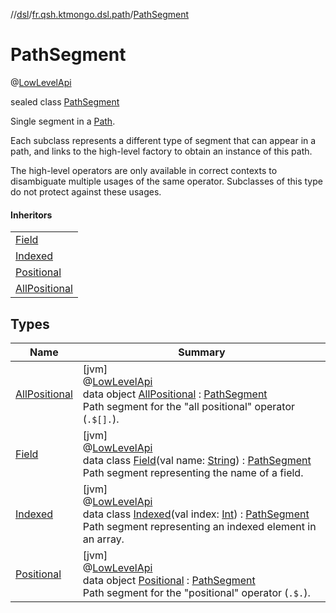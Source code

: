 //[dsl](../../../index.md)/[fr.qsh.ktmongo.dsl.path](../index.md)/[PathSegment](index.md)

# PathSegment

@[LowLevelApi](../../fr.qsh.ktmongo.dsl/-low-level-api/index.md)

sealed class [PathSegment](index.md)

Single segment in a [Path](../-path/index.md).

Each subclass represents a different type of segment that can appear in a path, and links to the high-level factory to obtain an instance of this path.

The high-level operators are only available in correct contexts to disambiguate multiple usages of the same operator. Subclasses of this type do not protect against these usages.

#### Inheritors

|                                           |
|-------------------------------------------|
| [Field](-field/index.md)                  |
| [Indexed](-indexed/index.md)              |
| [Positional](-positional/index.md)        |
| [AllPositional](-all-positional/index.md) |

## Types

| Name                                      | Summary                                                                                                                                                                                                                                                                                            |
|-------------------------------------------|----------------------------------------------------------------------------------------------------------------------------------------------------------------------------------------------------------------------------------------------------------------------------------------------------|
| [AllPositional](-all-positional/index.md) | [jvm]<br>@[LowLevelApi](../../fr.qsh.ktmongo.dsl/-low-level-api/index.md)<br>data object [AllPositional](-all-positional/index.md) : [PathSegment](index.md)<br>Path segment for the &quot;all positional&quot; operator (`.$[].`).                                                                |
| [Field](-field/index.md)                  | [jvm]<br>@[LowLevelApi](../../fr.qsh.ktmongo.dsl/-low-level-api/index.md)<br>data class [Field](-field/index.md)(val name: [String](https://kotlinlang.org/api/latest/jvm/stdlib/kotlin/-string/index.html)) : [PathSegment](index.md)<br>Path segment representing the name of a field.           |
| [Indexed](-indexed/index.md)              | [jvm]<br>@[LowLevelApi](../../fr.qsh.ktmongo.dsl/-low-level-api/index.md)<br>data class [Indexed](-indexed/index.md)(val index: [Int](https://kotlinlang.org/api/latest/jvm/stdlib/kotlin/-int/index.html)) : [PathSegment](index.md)<br>Path segment representing an indexed element in an array. |
| [Positional](-positional/index.md)        | [jvm]<br>@[LowLevelApi](../../fr.qsh.ktmongo.dsl/-low-level-api/index.md)<br>data object [Positional](-positional/index.md) : [PathSegment](index.md)<br>Path segment for the &quot;positional&quot; operator (`.$.`).                                                                             |
